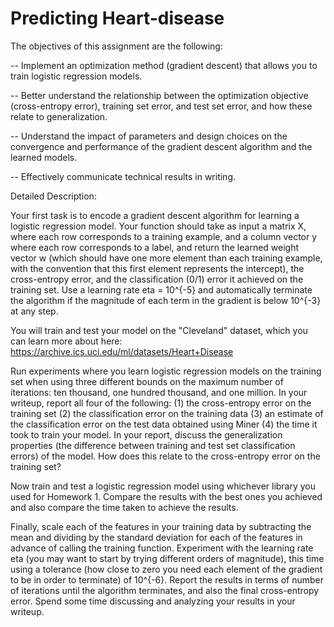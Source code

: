# Predicting Heart-disease

The objectives of this assignment are the following:

-- Implement an optimization method (gradient descent) that allows you to train logistic regression models. 

-- Better understand the relationship between the optimization objective (cross-entropy error), training set error, and test set error, and how these relate to generalization.

-- Understand the impact of parameters and design choices on the convergence and performance of the gradient descent algorithm and the learned models.

-- Effectively communicate technical results in writing. 

Detailed Description:

Your first task is to encode a gradient descent algorithm for learning a logistic regression model. Your function should take as input a matrix X, where each row corresponds to a training example, and a column vector y where each row corresponds to a label, and return the learned weight vector w (which should have one more element than each training example, with the convention that this first element represents the intercept), the cross-entropy error, and the classification (0/1) error it achieved on the training set. Use a learning rate eta = 10^{-5} and automatically terminate the algorithm if the magnitude of each term in the gradient is below 10^{-3} at any step.

You will train and test your model on the "Cleveland" dataset, which you can learn more about here: https://archive.ics.uci.edu/ml/datasets/Heart+Disease

Run experiments where you learn logistic regression models on the training set when using three different bounds on the maximum number   of iterations: ten thousand, one hundred thousand, and one million.  In your writeup, report all four of the following: (1) the cross-entropy error on the training set (2) the classification error on the training data (3) an estimate of the classification error on the test data obtained using Miner (4) the time it took to train your model. In your report, discuss the generalization properties (the difference between training and test set classification errors) of the model. How does this relate to the cross-entropy error on the training set?

Now train and test a logistic regression model using whichever library you used for Homework 1. Compare the results with the best ones you achieved and also compare the time taken to achieve the results.

Finally, scale each of the features in your training data by subtracting the mean and dividing by the standard deviation for each of the features in advance of calling the training function. Experiment with the learning rate eta (you may want to start by trying different orders of magnitude), this time using a tolerance (how close to zero you need each element of the gradient to be in order to terminate) of 10^{-6}. Report the results in terms of number of iterations until the algorithm terminates, and also the final cross-entropy error. Spend some time discussing and analyzing your results in your writeup.
